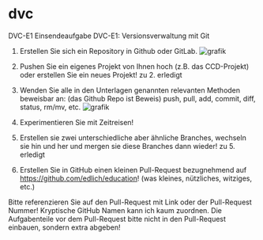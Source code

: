 # dvc
DVC-E1
Einsendeaufgabe DVC-E1: Versionsverwaltung mit Git

1. Erstellen Sie sich ein Repository in Github oder GitLab.
![grafik](https://github.com/user-attachments/assets/8c888684-c777-4423-8847-0b702d7536a3)

2. Pushen Sie ein eigenes Projekt von Ihnen hoch (z.B. das CCD-Projekt) oder erstellen Sie ein neues Projekt!
zu 2. erledigt
3. Wenden Sie alle in den Unterlagen genannten relevanten Methoden beweisbar an: (das Github Repo ist Beweis) push, pull, add, commit, diff, status, rm/mv, etc.
![grafik](https://github.com/user-attachments/assets/df6a5a1f-9061-4604-8414-717271fd6ac4)
4. Experimentieren Sie mit Zeitreisen!
5. Erstellen sie zwei unterschiedliche aber ähnliche Branches, wechseln sie hin und her und mergen sie diese Branches dann wieder!
zu 5. erledigt
6. Erstellen Sie in GitHub einen kleinen Pull-Request bezugnehmend auf https://github.com/edlich/education! (was kleines, nützliches, witziges, etc.)

Bitte referenzieren Sie auf den Pull-Request mit Link oder der Pull-Request Nummer! Kryptische GitHub Namen kann ich kaum zuordnen. Die Aufgabenteile vor dem Pull-Request bitte nicht in den Pull-Request einbauen, sondern extra abgeben! 
